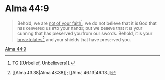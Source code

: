# Alma 44:9

> Behold, we are <u>not of your faith</u>[^a]; we do not believe that it is God that has delivered us into your hands; but we believe that it is your cunning that has preserved you from our swords. Behold, it is your <u>breastplates</u>[^b] and your shields that have preserved you.

[Alma 44:9](https://www.churchofjesuschrist.org/study/scriptures/bofm/alma/44?lang=eng&id=p9#p9)


[^a]: TG [[Unbelief, Unbelievers]].
[^b]: [[Alma 43.38|Alma 43:38]]; [[Alma 46.13|46:13.]]
